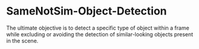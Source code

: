 # SameNotSim-Object-Detection
The ultimate objective is to detect a specific type of object within a frame while excluding or avoiding the detection of similar-looking objects present in the scene.
